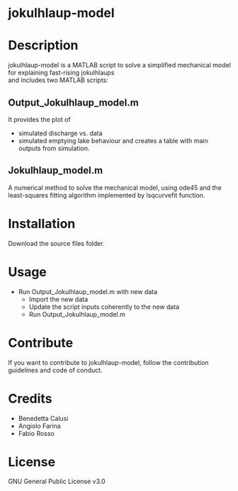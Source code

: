# jokulhlaup-model

Description
===========
jokulhlaup-model is a MATLAB script to solve a simplified mechanical model for explaining fast-rising jokulhlaups  
and includes two MATLAB scripts: 

Output_Jokulhlaup_model.m
---------
It provides the plot of
   * simulated discharge vs. data 
   * simulated emptying lake behaviour
and creates a table with main outputs from simulation. 

Jokulhlaup_model.m
---------
A numerical method to solve the mechanical model, using ode45 and the least-squares
fitting algorithm implemented by lsqcurvefit function.

Installation
============
Download the source files folder.

Usage
=====
- Run Output_Jokulhlaup_model.m with new data 
    * Import the new data  
    * Update the script inputs coherently to the new data 
    * Run 
        Output_Jokulhlaup_model.m 

Contribute
==========
If you want to contribute to jokulhlaup-model, follow the contribution guidelines and code of conduct. 

Credits
=======
- Benedetta Calusi
- Angiolo Farina
- Fabio Rosso

License
=======

GNU General Public License v3.0
